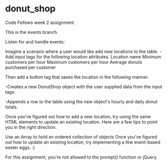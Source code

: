 # donut_shop
Code Fellows week 2 assignment

This is the events branch.

Listen for and handle events:

Imagine a scenario where a user would like add new locations to the table.
-Add input tags for the following location attributes.
Location name
Minimum customers per hour
Maximum customers per hour
Average donuts purchased per customer

Then add a button tag that saves the location in the following manner.

-Creates a new DonutShop object with the user supplied data from the input tags.

-Appends a row to the table using the new object's hourly and daily donut totals.

Once you've figured out how to add a new location, try using the same HTML elements to update an existing location. Here are a few tips to point you in the right direction.

Use an Array to hold an ordered collection of objects
Once you've figured out how to update an existing location, try implementing a few event-based easter eggs.  :)

For this assignment, you're not allowed to the prompt() function or jQuery.




